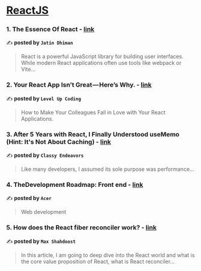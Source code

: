 
<h1><a href=https://medium.com/tag/reactjs/recommended target="_blank" rel="noopener noreferrer">ReactJS</a></h1>
<h3>1. The Essence Of React - <a href="https://medium.com/@jatin121dhiman/the-essence-of-react-6d63d5920677" target="_blank" rel="noopener noreferrer">link</a></h3>

✍️ **posted by `Jatin Dhiman`**

<blockquote>React is a powerful JavaScript library for building user interfaces. While modern React applications often use tools like webpack or Vite…</blockquote>

<h3>2. Your React App Isn’t Great — Here’s Why. - <a href="https://medium.com/gitconnected/your-react-app-isnt-great-here-s-why-5eb61b3f110b" target="_blank" rel="noopener noreferrer">link</a></h3>

✍️ **posted by `Level Up Coding`**

<blockquote>How to Make Your Colleagues Fall in Love with Your React Applications.</blockquote>

<h3>3. After 5 Years with React, I Finally Understood useMemo (Hint: It's Not About Caching) - <a href="https://medium.com/classy-endevours/after-5-years-with-react-i-finally-understood-usememo-hint-its-not-about-caching-29fa32172061" target="_blank" rel="noopener noreferrer">link</a></h3>

✍️ **posted by `Classy Endeavors`**

<blockquote>Like many developers, I assumed its sole purpose was performance…</blockquote>

<h3>4. TheDevelopment Roadmap: Front end - <a href="https://medium.com/@Acer249/thedevelopment-roadmap-front-end-297e64cd1d06" target="_blank" rel="noopener noreferrer">link</a></h3>

✍️ **posted by `Acer`**

<blockquote>Web development</blockquote>

<h3>5. How does the React fiber reconciler work? - <a href="https://medium.com/@maxtsh/how-does-the-react-fiber-reconciler-work-77c3650127da" target="_blank" rel="noopener noreferrer">link</a></h3>

✍️ **posted by `Max Shahdoost`**

<blockquote>In this article, I am going to deep dive into the React world and what is the core value proposition of React, what is React reconciler…</blockquote>


